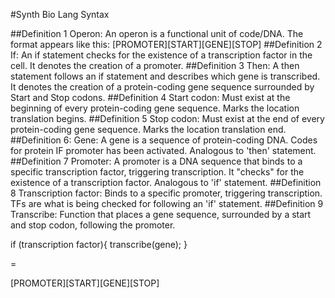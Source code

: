 #Synth Bio Lang Syntax


##Definition 1
	Operon: An operon is a functional unit of code/DNA. 
	The format appears like this: [PROMOTER][START][GENE][STOP]
##Definition 2
	If: An if statement checks for the existence of a transcription factor in the cell.
	It denotes the creation of a promoter.
##Definition 3
	Then: A then statement follows an if statement and describes which gene is transcribed. 
	It denotes the creation of a protein-coding gene sequence surrounded by Start and Stop codons.
##Definition 4
	Start codon: Must exist at the beginning of every protein-coding gene sequence. 
	Marks the location translation begins.
##Definition 5
	Stop codon: Must exist at the end of every protein-coding gene sequence.
	Marks the location translation end.
##Definition 6:
	Gene: A gene is a sequence of protein-coding DNA. Codes for protein IF promoter 
	has been activated. Analogous to 'then' statement.  
##Definition 7
	Promoter: A promoter is a DNA sequence that binds to a specific transcription factor, 
	triggering transcription. It "checks" for the existence of a transcription factor.
	Analogous to 'if' statement.
##Definition 8
	Transcription factor: Binds to a specific promoter, triggering transcription. 
	TFs are what is being checked for following an 'if' statement.
##Definition 9
	Transcribe: Function that places a gene sequence, surrounded by a start and stop codon, following the promoter.



if (transcription factor){
	transcribe(gene);
}

=

[PROMOTER][START][GENE][STOP]
